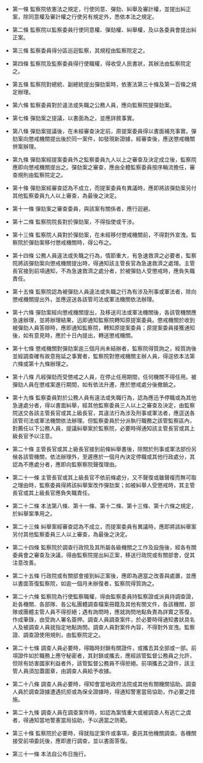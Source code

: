 * 第一條 監察院依憲法之規定，行使同意、彈劾、糾舉及審計權，並提出糾正案，除同意權及審計權之行使另有規定外，悉依本法之規定。

* 第二條 監察院以監察委員行使同意權、彈劾權、糾舉權，及以各委員會提出糾正案。

* 第三條 監察委員得分區巡迴監察，其規程由監察院定之。

* 第四條 監察院及監察委員得行使職權，得收受人民書狀，其辦法由監察院定之。

* 第五條 監察院對總統、副總統提出彈劾案時，依憲法第三十條及第一百條之規定辦理。

* 第六條 監察委員對於違法或失職之公務人員，應向監察院提彈劾案。

* 第七條 彈劾案之提議，以書面為之，並應詳敘事實。

* 第八條 彈劾案提議後，在未經審查決定前，原提案委員得以書面補充事實。彈劾案向懲戒機關提出後於同一案件，如發現新證據，經審查後，應送懲戒機關併案辦理。

* 第九條 彈劾案經提案委員外之監察委員九人以上之審查及決定成立後，監察院應即向懲戒機關提出之。彈劾案之審查，應由全體監察委員按序輪流擔任，審查規則由監察院定之。

* 第十條 彈劾案經審查認為不成立，而提案委員有異議時，應即將該彈劾案另付其他監察委員九人以上審查，為最後之決定。

* 第十一條 彈劾案之審查委員，與該案有關係者，應行迴避。

* 第十二條 監察院院長對於彈劾案，不得指使或干涉。

* 第十三條 監察院人員對於彈劾案，在未經移付懲戒機關前，不得對外宣洩。監察院於彈劾案移付懲戒機關時，得公布之。

* 第十四條 公務人員違法或失職之行為，情節重大，有急速救濟之必要者，監察院將該彈劾案向懲戒機關提出時，得通知該主管長官為急速救濟之處理。主管長官接到前項通知，不為急速救濟之處分者，於被彈劾人受懲戒時，應負失職責任。

* 第十五條 監察院認為被彈劾人員違法或失職之行為有涉及刑事或軍法者，除向懲戒機關提出外，並應逕送各該管司法或軍法機關依法辦理。

* 第十六條 彈劾案經向懲戒機關提出，及移送司法或軍法機關後，各該管機關應急速辦理，並將辦理結果，迅即通知監察院轉知原提案委員。懲戒機關於收到被彈劾人員答辯時，應即通知監察院，轉知原提案委員；原提案委員接獲通知後，如有意見時，應於十日內提出，轉送懲戒機關。

* 第十七條 懲戒機關對彈劾案逾三個月尚未結辦者，監察院得質詢之，經質詢後並經調查確有故意拖延之事實者，監察院對懲戒機關主辦人員，得逕依本法第六條或第十九條辦理之。

* 第十八條 凡經彈劾而受懲戒之人員，在停止任用期間，任何機關不得任用。被彈劾人員在懲戒案進行期間，如有依法升遷，應於懲戒處分後撤銷之。

* 第十九條 監察委員對於公務人員有違法或失職行為，認為應迅予停職或為其他急速處分者，得以書面糾舉，經其他監察委員三人以上之審查及決定，由監察院送交各該主管長官或其上級長官，其違法行為涉及刑事或軍法者，應逕送各該管司法或軍法機關依法辦理。但監察委員於分派執行職務之該管監察區內，對薦任以下公務人員，提議糾舉案於監察院，必要時得通知該主管長官或其上級長官予以注意。

* 第二十條 主管長官或其上級長官接到前條糾舉書後，除關於刑事或軍法部份另候各該管機關，依法辦理外，至遲應於一個月內決定停職或其他行政處分，其認為不應處分者，應即向監察察院聲復理由。

* 第二十一條 主管長官或其上級長官不依前條處分，又不聲復或雖聲複而無可取之理由時，監察委員得將該糾舉案改作彈劾案；如被糾舉人受懲戒時，其主管長官或其上級長官應負失職責任。

* 第二十二條 本法第八條、第十一條、第十二條、第十三條、第十六條之規定，於糾舉案準用之。

* 第二十三條 糾舉案經審查認為不成立，而提案委員有異議時，應即將該糾舉案另付其他監察委員三人以上審查，為最後之決定。

* 第二十四條 監察院於調查行政院及其所屬各級機關之工作及設施後，經各有關委員會之審查及決議，得由監察院提出糾正案，移送行政院或有關部會，促其注意改善。

* 第二十五條 行政院或有關部會接到糾正案後，應即為適當之改善與處置，並應以書面答復監察院，如逾一個月未辦復者，監察院得質詢之。

* 第二十六條 監察院為行使監察職權，得由監察委員持監察證或派員持調查證，赴各機關、各部隊、各公私團體調查檔案冊籍及其他有關文件，各該機關，部隊或團體主管人員不得拒絕；遇有詢問時，應就詢問地點負責為詳實之答復，作成筆錄，由受詢人署名簽押。調查人員調查案件，於必要時得通知書狀具名人及被調查人員就指定地點詢問。調查人員對案件內容，不得對外宣洩。監察證、調查證使用規則，由監察院定之。

* 第二十七條 調查人員必要時，得臨時封鎖有關證件，或攜去其全部或一部。前項證件如於職務上應守秘密者，其封鎖或攜去，應經該管監督公務員之允許，但除有妨害國家利益者外，該管監督公務員不得拒絕。前項攜去之證件，該主管人員須加蓋圖章，由調查人員給予收據。

* 第二十八條 調查人員必要時，得知會當地政府法院或其他有關機關協助。調查人員於調查證據遭遇抗拒或為保全證據時，得通知警憲當局協助，作必要之措施。

* 第二十九條 調查人員在調查案件時，如認為案情重大或被調查人有逃亡之虞者，得通知當地警憲當局協助，予以適當之防範。

* 第三十條 監察院於必要時，得就指定案件或事項，委託其他機關調查。各機關接受前項委託後，應即進行調查，並以書面答復。

* 第三十一條 本法自公布日施行。

